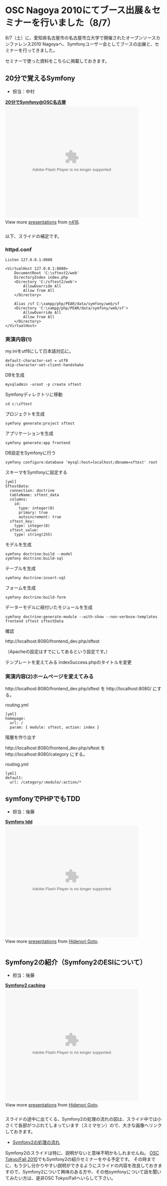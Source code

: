 OSC Nagoya 2010にてブース出展＆セミナーを行いました（8/7）
==========================================================

8/7（土）に、愛知県名古屋市の名古屋市立大学で開催されたオープンソースカンファレンス2010 Nagoyaへ、Symfonyユーザー会としてブースの出展と、セミナーを行ってきました。


セミナーで使った資料をこちらに掲載しておきます。


20分で覚えるSymfony
-------------------

- 担当：中村

<div style="width:425px" id="__ss_4932991"><strong style="display:block;margin:12px 0 4px"><a href="http://www.slideshare.net/n416/20symfonyosc" title="20分でSymfony@OSC名古屋">20分でSymfony@OSC名古屋</a></strong><object id="__sse4932991" width="425" height="355"><param name="movie" value="http://static.slidesharecdn.com/swf/ssplayer2.swf?doc=random-100810011358-phpapp02&stripped_title=20symfonyosc" /><param name="allowFullScreen" value="true"/><param name="allowScriptAccess" value="always"/><embed name="__sse4932991" src="http://static.slidesharecdn.com/swf/ssplayer2.swf?doc=random-100810011358-phpapp02&stripped_title=20symfonyosc" type="application/x-shockwave-flash" allowscriptaccess="always" allowfullscreen="true" width="425" height="355"></embed></object><div style="padding:5px 0 12px">View more <a href="http://www.slideshare.net/">presentations</a> from <a href="http://www.slideshare.net/n416">n416</a>.</div></div>


以下、スライドの補足です。

### httpd.conf

    Listen 127.0.0.1:8080
    
    <VirtualHost 127.0.0.1:8080>
        DocumentRoot 'C:\sftest2/web'
        DirectoryIndex index.php
        <Directory 'C:/sftest2/web'>
            AllowOverride All
            Allow from All
        </Directory>
        
        Alias /sf C:\xampp/php/PEAR/data/symfony/web/sf
        <Directory 'C:\xampp/php/PEAR/data/symfony/web/sf'>
            AllowOverride All
            Allow from All
        </Directory>
    </VirtualHost>

### 実演内容(1)

my.iniをutf8にして日本語対応に。

    default-character-set = utf8
    skip-character-set-client-handshake

DBを生成

    mysqladmin -uroot -p create sftest

Symfonyディレクトリに移動

    cd c:\sftest

プロジェクトを生成

    symfony generate:project sftest

アプリケーションを生成

    symfony generate:app frontend

DB設定をSymfonyに行う

    symfony configure:database 'mysql:host=localhost;dbname=sftest' root

スキーマをSymfonyに設定する

    [yml]
    SftestData:
      connection: doctrine
      tableName: sftest_data
      columns:
        id:
          type: integer(8)
          primary: true
          autoincrement: true
      sftest_key:
        type: integer(8)
      sftest_value:
        type: string(255)

モデルを生成

    symfony doctrine:build --model
    symfony doctrine:build-sql

テーブルを生成

    symfony doctrine:insert-sql

フォームを生成

    symfony doctrine:build-form

データーモデルに紐付いたモジュールを生成

    symfony doctrine:generate-module --with-show --non-verbose-templates frontend sftest sftestData

確認

  http://localhost:8080/frontend_dev.php/sftest

（Apacheの設定はすでにしてあるという設定です。）

テンプレートを変えてみる
indexSuccess.phpのタイトルを変更


### 実演内容(2)ホームページを変えてみる

http://localhost:8080/frontend_dev.php/sftest を http://localhost:8080/ にする。

routing.yml

    [yml]
    homepage:
      url: /
      param: { module: sftest, action: index }

階層を作り出す

  http://localhost:8080/frontend_dev.php/sftest を http://localhost:8080/category にする。

routing.yml

    [yml]
    default:
      url: /category/:module/:action/*



symfonyでPHPでもTDD
-------------------

- 担当：後藤

<div style="width:425px" id="__ss_4925730"><strong style="display:block;margin:12px 0 4px"><a href="http://www.slideshare.net/hidenorigoto/symfony-tdd" title="Symfony tdd">Symfony tdd</a></strong><object id="__sse4925730" width="425" height="355"><param name="movie" value="http://static.slidesharecdn.com/swf/ssplayer2.swf?doc=symfony-tdd-100808202736-phpapp01&stripped_title=symfony-tdd" /><param name="allowFullScreen" value="true"/><param name="allowScriptAccess" value="always"/><embed name="__sse4925730" src="http://static.slidesharecdn.com/swf/ssplayer2.swf?doc=symfony-tdd-100808202736-phpapp01&stripped_title=symfony-tdd" type="application/x-shockwave-flash" allowscriptaccess="always" allowfullscreen="true" width="425" height="355"></embed></object><div style="padding:5px 0 12px">View more <a href="http://www.slideshare.net/">presentations</a> from <a href="http://www.slideshare.net/hidenorigoto">Hidenori Goto</a>.</div></div>


Symfony2の紹介（Symfony2のESIについて）
---------------------------------------

- 担当：後藤

<div style="width:425px" id="__ss_4925729"><strong style="display:block;margin:12px 0 4px"><a href="http://www.slideshare.net/hidenorigoto/symfony2-caching" title="Symfony2 caching">Symfony2 caching</a></strong><object id="__sse4925729" width="425" height="355"><param name="movie" value="http://static.slidesharecdn.com/swf/ssplayer2.swf?doc=symfony2-caching-100808202734-phpapp02&stripped_title=symfony2-caching" /><param name="allowFullScreen" value="true"/><param name="allowScriptAccess" value="always"/><embed name="__sse4925729" src="http://static.slidesharecdn.com/swf/ssplayer2.swf?doc=symfony2-caching-100808202734-phpapp02&stripped_title=symfony2-caching" type="application/x-shockwave-flash" allowscriptaccess="always" allowfullscreen="true" width="425" height="355"></embed></object><div style="padding:5px 0 12px">View more <a href="http://www.slideshare.net/">presentations</a> from <a href="http://www.slideshare.net/hidenorigoto">Hidenori Goto</a>.</div></div>

スライドの途中に出てくる、Symfony2の処理の流れの図は、スライド中では小さくて各部がつぶれてしまっています（スミマセン）ので、大きな画像へリンクしておきます。

- [Symfony2の処理の流れ](/r/images/blog/images/Symfony2-flow.png)



Symfony2のスライドは特に、説明がないと意味不明かもしれませんね。
[OSC Tokyo/Fall 2010](http://www.ospn.jp/osc2010-fall/)でもSymfony2の紹介セミナーをやる予定です。
その時までに、もう少し分かりやすい説明ができるようにスライドの内容を改良しておきますので、Symfony2について興味のある方や、その他symfonyについて話を聞いてみたい方は、是非OSC Tokyo/Fallへいらして下さい。


